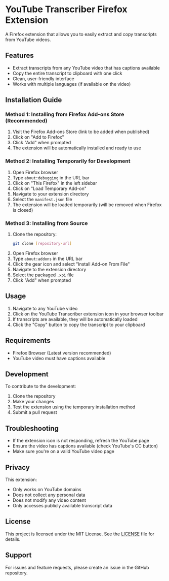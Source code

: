 # YouTube Transcriber Firefox Extension

A Firefox extension that allows you to easily extract and copy transcripts from YouTube videos.

## Features

- Extract transcripts from any YouTube video that has captions available
- Copy the entire transcript to clipboard with one click
- Clean, user-friendly interface
- Works with multiple languages (if available on the video)

## Installation Guide

### Method 1: Installing from Firefox Add-ons Store (Recommended)
1. Visit the Firefox Add-ons Store (link to be added when published)
2. Click on "Add to Firefox"
3. Click "Add" when prompted
4. The extension will be automatically installed and ready to use

### Method 2: Installing Temporarily for Development
1. Open Firefox browser
2. Type `about:debugging` in the URL bar
3. Click on "This Firefox" in the left sidebar
4. Click on "Load Temporary Add-on"
5. Navigate to your extension directory
6. Select the `manifest.json` file
7. The extension will be loaded temporarily (will be removed when Firefox is closed)

### Method 3: Installing from Source
1. Clone the repository:
   ```bash
   git clone [repository-url]
   ```
2. Open Firefox browser
3. Type `about:addons` in the URL bar
4. Click the gear icon and select "Install Add-on From File"
5. Navigate to the extension directory
6. Select the packaged `.xpi` file
7. Click "Add" when prompted

## Usage

1. Navigate to any YouTube video
2. Click on the YouTube Transcriber extension icon in your browser toolbar
3. If transcripts are available, they will be automatically loaded
4. Click the "Copy" button to copy the transcript to your clipboard

## Requirements

- Firefox Browser (Latest version recommended)
- YouTube video must have captions available

## Development

To contribute to the development:

1. Clone the repository
2. Make your changes
3. Test the extension using the temporary installation method
4. Submit a pull request

## Troubleshooting

- If the extension icon is not responding, refresh the YouTube page
- Ensure the video has captions available (check YouTube's CC button)
- Make sure you're on a valid YouTube video page

## Privacy

This extension:
- Only works on YouTube domains
- Does not collect any personal data
- Does not modify any video content
- Only accesses publicly available transcript data

## License

This project is licensed under the MIT License. See the [LICENSE](LICENSE) file for details.

## Support

For issues and feature requests, please create an issue in the GitHub repository.
